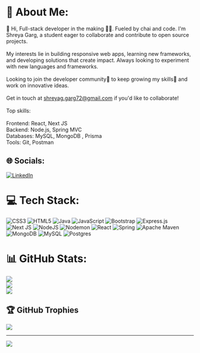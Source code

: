 # 💫 About Me:
👋 Hi, Full-stack developer in the making 👩‍💻. Fueled by chai and code. I'm Shreya Garg, a student eager to collaborate and contribute to open source projects.<br><br>My interests lie in building responsive web apps, learning new frameworks, and developing solutions that create impact. Always looking to experiment with new languages and frameworks.<br><br>Looking to join the developer community👀 to keep growing my skills🌱 and work on innovative ideas.<br><br>Get in touch at shreyag.garg72@gmail.com if you'd like to collaborate!<br><br>Top skills:<br><br>Frontend: React, Next JS<br>Backend: Node.js, Spring MVC<br>Databases: MySQL, MongoDB , Prisma<br>Tools: Git, Postman


## 🌐 Socials:
[![LinkedIn](https://img.shields.io/badge/LinkedIn-%230077B5.svg?logo=linkedin&logoColor=white)](https://linkedin.com/in/www.linkedin.com/in/shreya-garg72) 

# 💻 Tech Stack:
![CSS3](https://img.shields.io/badge/css3-%231572B6.svg?style=plastic&logo=css3&logoColor=white) ![HTML5](https://img.shields.io/badge/html5-%23E34F26.svg?style=plastic&logo=html5&logoColor=white) ![Java](https://img.shields.io/badge/java-%23ED8B00.svg?style=plastic&logo=openjdk&logoColor=white) ![JavaScript](https://img.shields.io/badge/javascript-%23323330.svg?style=plastic&logo=javascript&logoColor=%23F7DF1E) ![Bootstrap](https://img.shields.io/badge/bootstrap-%238511FA.svg?style=plastic&logo=bootstrap&logoColor=white) ![Express.js](https://img.shields.io/badge/express.js-%23404d59.svg?style=plastic&logo=express&logoColor=%2361DAFB) ![Next JS](https://img.shields.io/badge/Next-black?style=plastic&logo=next.js&logoColor=white) ![NodeJS](https://img.shields.io/badge/node.js-6DA55F?style=plastic&logo=node.js&logoColor=white) ![Nodemon](https://img.shields.io/badge/NODEMON-%23323330.svg?style=plastic&logo=nodemon&logoColor=%BBDEAD) ![React](https://img.shields.io/badge/react-%2320232a.svg?style=plastic&logo=react&logoColor=%2361DAFB) ![Spring](https://img.shields.io/badge/spring-%236DB33F.svg?style=plastic&logo=spring&logoColor=white) ![Apache Maven](https://img.shields.io/badge/Apache%20Maven-C71A36?style=plastic&logo=Apache%20Maven&logoColor=white) ![MongoDB](https://img.shields.io/badge/MongoDB-%234ea94b.svg?style=plastic&logo=mongodb&logoColor=white) ![MySQL](https://img.shields.io/badge/mysql-%2300000f.svg?style=plastic&logo=mysql&logoColor=white) ![Postgres](https://img.shields.io/badge/postgres-%23316192.svg?style=plastic&logo=postgresql&logoColor=white)
# 📊 GitHub Stats:
![](https://github-readme-stats.vercel.app/api?username=shreyagarg72&theme=city_light&hide_border=true&include_all_commits=true&count_private=true)<br/>
![](https://github-readme-streak-stats.herokuapp.com/?user=shreyagarg72&theme=city_light&hide_border=true)<br/>
![](https://github-readme-stats.vercel.app/api/top-langs/?username=shreyagarg72&theme=city_light&hide_border=true&include_all_commits=true&count_private=true&layout=compact)

## 🏆 GitHub Trophies
![](https://github-profile-trophy.vercel.app/?username=shreyagarg72&theme=discord&no-frame=false&no-bg=false&margin-w=4)

---
[![](https://visitcount.itsvg.in/api?id=shreyagarg72&icon=0&color=0)](https://visitcount.itsvg.in)

<!-- Proudly created with GPRM ( https://gprm.itsvg.in ) -->

